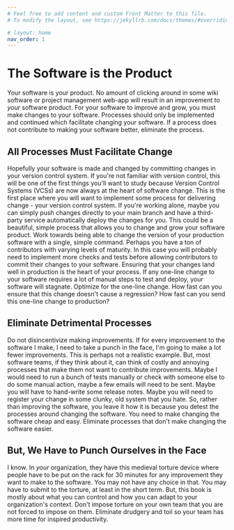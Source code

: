 ```yaml
---
# Feel free to add content and custom Front Matter to this file.
# To modify the layout, see https://jekyllrb.com/docs/themes/#overriding-theme-defaults

# layout: home
nav_order: 1
---
```


# The Software is the Product

Your software is your product. No amount of clicking around in some wiki
software
or project management web-app will result in an improvement to
_your_ software product. For your software to improve and grow, you must make
changes to your software. Processes should only be implemented and continued
which facilitate changing your software.
If a process does not contribute to making your software better,
eliminate the process.

## All Processes Must Facilitate Change

Hopefully your software is made and changed by committing changes in your
version control system.
If you're not familiar with version control, this will
be one of the first things you'll want to study because
Version Control Systems (VCSs)
are now always at the heart of software change. This is the first place
where you will want to implement some process for delivering change -
your version control system. If you're working alone, maybe you can simply
push changes directly to your main branch and have a third-party service
automatically deploy the changes for you.
This could be a beautiful, simple process that allows you to
change and grow your software product.
Work towards being able to change the version of your
production software with a single, simple command.
Perhaps you have a ton of contributors
with varying levels of maturity. In this case you will probably need to
implement more checks and tests before allowing contributors to commit their
changes to your software. Ensuring that your changes land
well in production is the heart of your process. If any one-line change
to your software requires a lot of manual steps to test and deploy, your
software will stagnate. Optimize for the one-line change. How fast can you
ensure that this change doesn't cause a regression?
How fast can you send this one-line change to production?

## Eliminate Detrimental Processes

Do not disincentivize making improvements. If for every improvement
to the software I make, I need to take a punch in the face, I'm going to
make a lot fewer improvements. This is perhaps not a realistic example.
But, most software teams, if they think about it, can think of
costly and annoying processes that make them not want to contribute
improvements. Maybe I would need to run a bunch of tests manually or check with
someone else to do some manual action, maybe a few emails will need to be sent.
Maybe you will have to hand-write some release notes. Maybe you will need to
register your change in some clunky, old system that you hate. So, rather
than improving the software, you leave it how it is because you detest the
processes around changing the software.
You need to make changing the software cheap and easy.
Eliminate processes that don't make changing the software easier.

## But, We Have to Punch Ourselves in the Face

I know. In _your_ organization, they have this medieval torture device
where people have to be put on the rack for 30 minutes for any improvement
they want to make to the software. You may not have any choice in that.
You may have to submit to the torture, at least in the short term. But,
this book is mostly about what you can control and how you can adapt to your
organization's context.
Don't impose torture on your own team that you are not forced to impose on
them. Eliminate drudgery and toil so your team has more time for inspired
productivity.
